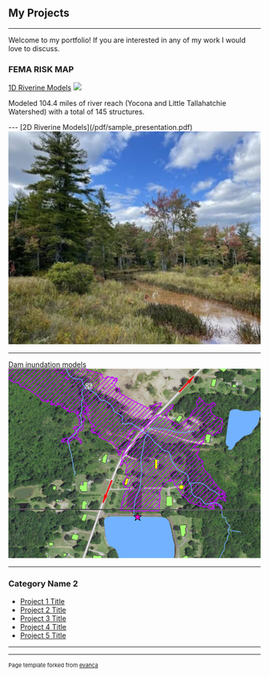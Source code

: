 ## My Projects

---
Welcome to my portfolio! If you are interested in any of my work I would love to discuss.
### FEMA RISK MAP 

[1D Riverine Models](/sample_page)
<img src="images/fema.jpg?raw=true"/>
<p>Modeled 104.4 miles of river reach (Yocona and Little Tallahatchie Watershed) with a total of 145 
 structures. </p>
---
[2D Riverine Models](/pdf/sample_presentation.pdf)
<img src="images/fema2.jpg?raw=true"/>

---
[Dam inundation models](http://example.com/)
<img src="images/damin.jpg?raw=true"/>

---

### Category Name 2

- [Project 1 Title](http://example.com/)
- [Project 2 Title](http://example.com/)
- [Project 3 Title](http://example.com/)
- [Project 4 Title](http://example.com/)
- [Project 5 Title](http://example.com/)

---




---
<p style="font-size:11px">Page template forked from <a href="https://github.com/evanca/quick-portfolio">evanca</a></p>
<!-- Remove above link if you don't want to attibute -->
